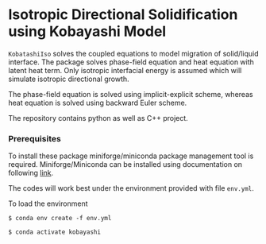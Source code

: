 # Isotropic Directional Solidification using Kobayashi Model

`KobatashiIso` solves the coupled equations to model migration of solid/liquid interface. 
The package solves phase-field equation and heat equation with latent heat term. Only isotropic 
interfacial energy is assumed which will simulate isotropic directional growth.

The phase-field equation is solved using implicit-explicit scheme, whereas heat equation is solved 
using backward Euler scheme.

The repository contains python as well as C++ project.

### Prerequisites

To install these package miniforge/miniconda package management tool is required. 
Miniforge/Miniconda can be installed using documentation on following [link](https://docs.conda.io/projects/conda/en/latest/index.html#).

The codes will work best under the environment provided with file `env.yml`.

To load the environment

`$ conda env create -f env.yml`

`$ conda activate kobayashi`



